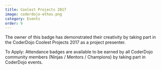 ```yaml
---
title: Coolest Projects 2017
image: coderdojo-ethos.png
category: Events
order: 9
---
```


The owner of this badge has demonstrated their creativity by taking part in the CoderDojo Coolest Projects 2017 as a project presenter.

To Apply: Attendance badges are available to be earned by all CoderDojo community members (Ninjas / Mentors / Champions) by taking part in CoderDojo events.